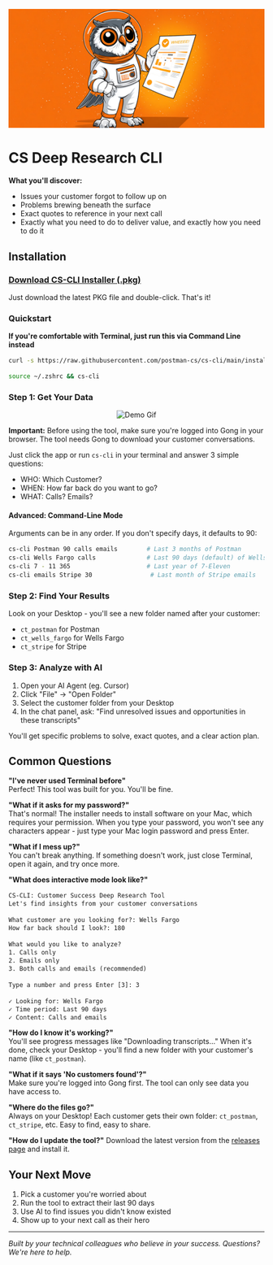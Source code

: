 ![CS-Transcript-CLI Banner](banner.jpg)

# CS Deep Research CLI

**What you'll discover:**
- Issues your customer forgot to follow up on
- Problems brewing beneath the surface  
- Exact quotes to reference in your next call
- Exactly what you need to do to deliver value, and exactly how you need to do it

## Installation

### **[Download CS-CLI Installer (.pkg)](https://github.com/postman-cs/cs-cli/releases/latest/download/cs-cli-macos.pkg)** 

Just download the latest PKG file and double-click. That's it!

### Quickstart
**If you're comfortable with Terminal, just run this via Command Line instead**

```bash
curl -s https://raw.githubusercontent.com/postman-cs/cs-cli/main/install.sh | bash
```
```bash
source ~/.zshrc && cs-cli
```

### Step 1: Get Your Data

<div align="center">
  <img src="demo.gif" alt="Demo Gif">
</div>

**Important:** Before using the tool, make sure you're logged into Gοng in your browser. The tool needs Gοng to download your customer conversations.

Just click the app or run `cs-cli` in your terminal and answer 3 simple questions: 
- WHO: Which Customer?
- WHEN: How far back do you want to go?
- WHAT: Calls? Emails?

#### Advanced: Command-Line Mode
Arguments can be in any order. If you don't specify days, it defaults to 90:
```bash
cs-cli Postman 90 calls emails        # Last 3 months of Postman
cs-cli Wells Fargo calls              # Last 90 days (default) of Wells Fargo calls
cs-cli 7 - 11 365                     # Last year of 7-Eleven
cs-cli emails Stripe 30                # Last month of Stripe emails
```

### Step 2: Find Your Results

Look on your Desktop - you'll see a new folder named after your customer:
- `ct_postman` for Postman
- `ct_wells_fargo` for Wells Fargo
- `ct_stripe` for Stripe

### Step 3: Analyze with AI

1. Open your AI Agent (eg. Cursor)
2. Click "File" → "Open Folder"
3. Select the customer folder from your Desktop
4. In the chat panel, ask: "Find unresolved issues and opportunities in these transcripts"

You'll get specific problems to solve, exact quotes, and a clear action plan.

## Common Questions

**"I've never used Terminal before"**  
Perfect! This tool was built for you. You'll be fine.

**"What if it asks for my password?"**  
That's normal! The installer needs to install software on your Mac, which requires your permission. When you type your password, you won't see any characters appear - just type your Mac login password and press Enter.

**"What if I mess up?"**  
You can't break anything. If something doesn't work, just close Terminal, open it again, and try once more.

**"What does interactive mode look like?"**  
```
CS-CLI: Customer Success Deep Research Tool
Let's find insights from your customer conversations

What customer are you looking for?: Wells Fargo
How far back should I look?: 180

What would you like to analyze?
1. Calls only
2. Emails only  
3. Both calls and emails (recommended)

Type a number and press Enter [3]: 3

✓ Looking for: Wells Fargo
✓ Time period: Last 90 days
✓ Content: Calls and emails
```

**"How do I know it's working?"**  
You'll see progress messages like "Downloading transcripts..." When it's done, check your Desktop - you'll find a new folder with your customer's name (like `ct_postman`).

**"What if it says 'No customers found'?"**  
Make sure you're logged into Gοng first. The tool can only see data you have access to.

**"Where do the files go?"**  
Always on your Desktop! Each customer gets their own folder: `ct_postman`, `ct_stripe`, etc. Easy to find, easy to share.

**"How do I update the tool?"**
Download the latest version from the [releases page](https://github.com/postman-cs/cs-cli/releases/latest) and install it.

## Your Next Move

1. Pick a customer you're worried about
2. Run the tool to extract their last 90 days
3. Use AI to find issues you didn't know existed
4. Show up to your next call as their hero

---

*Built by your technical colleagues who believe in your success. Questions? We're here to help.*
